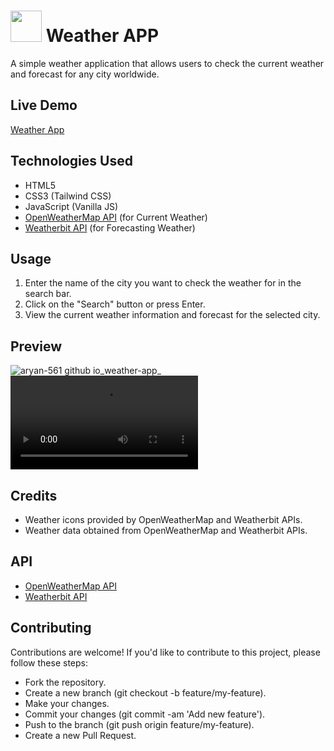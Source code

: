 # <img src="https://img.icons8.com/?size=96&id=80502&format=png" width="50" >  Weather APP
A simple weather application that allows users to check the current weather and forecast for any city worldwide.

## Live Demo

[Weather App](https://aryan-561.github.io/weather-app/)

## Technologies Used

- HTML5
- CSS3 (Tailwind CSS)
- JavaScript (Vanilla JS)
- [OpenWeatherMap API](https://openweathermap.org/api) (for Current Weather)
- [Weatherbit API](https://www.weatherbit.io/api) (for Forecasting Weather)

## Usage

1. Enter the name of the city you want to check the weather for in the search bar.
2. Click on the "Search" button or press Enter.
3. View the current weather information and forecast for the selected city.

## Preview
![aryan-561 github io_weather-app_](https://github.com/Aryan-561/weather-app/assets/146006037/25af3843-5f29-40da-a537-b4c1151761c1)
<video autoplay src="https://github.com/Aryan-561/weather-app/assets/146006037/a661e90d-c61d-4fcd-8419-1d1bf5ba4c98">

## Credits


- Weather icons provided by OpenWeatherMap and Weatherbit APIs.
- Weather data obtained from OpenWeatherMap and Weatherbit APIs.

## API

- [OpenWeatherMap API](https://openweathermap.org/api) 
- [Weatherbit API](https://www.weatherbit.io/api)

## Contributing 


Contributions are welcome! If you'd like to contribute to this project, please follow these steps:

- Fork the repository.
- Create a new branch (git checkout -b feature/my-feature).
- Make your changes.
- Commit your changes (git commit -am 'Add new feature').
- Push to the branch (git push origin feature/my-feature).
- Create a new Pull Request.
